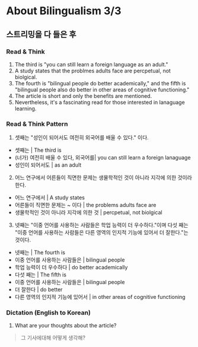 # About Bilingualism 3/3

## 스트리밍을 다 들은 후

### Read & Think
1. The third is "you can still learn a foreign language as an adult."
2. A study states that the problmes adults face are percpetual, not biolgical.
3. The fourth is "bilingual people do better academically," and the fifth is "bilingual people also do better in other areas of cognitive functioning."
4. The article is short and only the benefits are mentioned.
5. Nevertheless, it's a fascinating read for those interested in lanaguage learning.


### Read & Think Pattern
1) 셋째는 "성인이 되어서도 여전히 외국어를 배울 수 있다." 이다.
- 셋째는 | The third is
- (너가) 여전히 배울 수 있다, 외국어를| you can still learn a foreign lanaguage
- 성인이 되어서도 | as an adult

2) 어느 연구에서 어른들이 직면한 문제는 생물학적인 것이 아니라 지각에 의한 것이라 한다.
- 어느 연구에서 | A study states
- 어른들이 직면한 문제는 ~ 이다 | the problems adults face are
- 생물학적인 것이 아니라 지각에 의한 것 | percpetual, not biolgical

3) 넷째는 "이중 언어를 사용하는 사람들은 학업 능력이 더 우수하다."이며 다섯 째는 "이중 언어를 사용하는 사람들은 다른 영역의 인지적 기능에 있어서 더 잘한다."는 것이다.
- 넷째는 | The fourth is
- 이중 언어를 사용하는 사람들은 | bilingual people
- 학업 능력이 더 우수하다 | do better academically
- 다섯 째는 | The fifth is
- 이중 언어를 사용하는 사람들은 | bilingual people
- 더 잘한다 | do better
- 다른 영역의 인지적 기능에 있어서 | in other areas of cognitive functioning


### Dictation (English to Korean)
1. What are your thoughts about the article?
> 그 기사에대해 어떻게 생각해?
